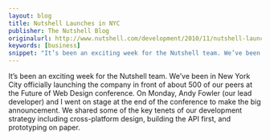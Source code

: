 ```yaml
---
layout: blog
title: Nutshell Launches in NYC
publisher: The Nutshell Blog
originalurl: http://www.nutshell.com/development/2010/11/nutshell-launches-in-nyc/
keywords: [business]
snippet: "It’s been an exciting week for the Nutshell team. We’ve been in New York City officially launching the company in front of about 500 of our peers at the Future of Web Design conference. On Monday, Andy Fowler (our lead developer) and I went on stage at the end of the conference to make the big announcement. We shared some of the key tenets of our development strategy including cross-platform design, building the API first, and prototyping on paper."
---
```


It’s been an exciting week for the Nutshell team. We’ve been in New York City officially launching the company in front of about 500 of our peers at the Future of Web Design conference. On Monday, Andy Fowler (our lead developer) and I went on stage at the end of the conference to make the big announcement. We shared some of the key tenets of our development strategy including cross-platform design, building the API first, and prototyping on paper.